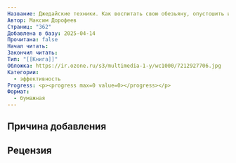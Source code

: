 ```yaml
---
Название: Джедайские техники. Как воспитать свою обезьяну, опустошить инбокс и сберечь мыслетопливо
Автор: Максим Дорофеев
Страниц: "362"
Добавлена в базу: 2025-04-14
Прочитана: false
Начал читать: 
Закончил читать: 
Тип: "[[Книга]]"
Обложка: https://ir.ozone.ru/s3/multimedia-1-y/wc1000/7212927706.jpg
Категории:
  - эффективность
Progress: <p><progress max=0 value=0></progress></p>
Формат:
  - бумажная
---
```

## Причина добавления


## Рецензия
